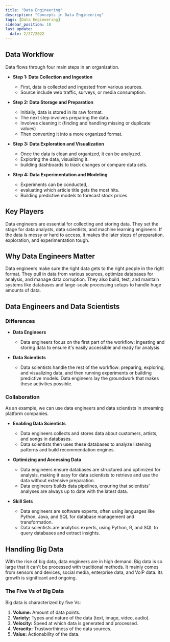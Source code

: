 ```yaml
---
title: "Data Engineering"
description: "Concepts in Data Engineering"
tags: [Data Engineering]
sidebar_position: 10
last_update:
  date: 2/27/2022
---
```



## Data Workflow

Data flows through four main steps in an organization.

- **Step 1: Data Collection and Ingestion**

    - First, data is collected and ingested from various sources.
    - Source include web traffic, surveys, or media consumption.

- **Step 2: Data Storage and Preparation**

    - Initially, data is stored in its raw format. 
    - The next step involves preparing the data.
    - Involves cleaning it (finding and handling missing or duplicate values) 
    - Then converting it into a more organized format.

- **Step 3: Data Exploration and Visualization**

    - Once the data is clean and organized, it can be analyzed. 
    - Exploring the data, visualizing it.
    - building dashboards to track changes or compare data sets.

- **Step 4: Data Experimentation and Modeling**

    - Experiments can be conducted,.
    - evaluating which article title gets the most hits.
    - Building predictive models to forecast stock prices.

## Key Players

Data engineers are essential for collecting and storing data. They set the stage for data analysts, data scientists, and machine learning engineers. If the data is messy or hard to access, it makes the later steps of preparation, exploration, and experimentation tough.

## Why Data Engineers Matter

Data engineers make sure the right data gets to the right people in the right format. They pull in data from various sources, optimize databases for analysis, and manage data corruption. They also build, test, and maintain systems like databases and large-scale processing setups to handle huge amounts of data.

## Data Engineers and Data Scientists 

### Differences 

- **Data Engineers**
    
    - Data engineers focus on the first part of the workflow: ingesting and storing data to ensure it's easily accessible and ready for analysis.

- **Data Scientists**
    
    - Data scientists handle the rest of the workflow: preparing, exploring, and visualizing data, and then running experiments or building predictive models. Data engineers lay the groundwork that makes these activities possible.

### Collaboration 

As an example, we can use data engineers and data scientists in streaming platform companies.

- **Enabling Data Scientists**

    - Data engineers collects and stores data about customers, artists, and songs in databases. 
    - Data scientists then uses these databases to analyze listening patterns and build recommendation engines.

- **Optimizing and Accessing Data**

    - Data engineers ensure databases are structured and optimized for analysis, making it easy for data scientists to retrieve and use the data without extensive preparation. 
    - Data engineers builds data pipelines, ensuring that scientists' analyses are always up to date with the latest data.

- **Skill Sets**

    - Data engineers are software experts, often using languages like Python, Java, and SQL for database management and transformation. 
    - Data scientists are analytics experts, using Python, R, and SQL to query databases and extract insights.



## Handling Big Data

With the rise of big data, data engineers are in high demand. Big data is so large that it can't be processed with traditional methods. It mainly comes from sensors and devices, social media, enterprise data, and VoIP data. Its growth is significant and ongoing.

### The Five Vs of Big Data

Big data is characterized by five Vs:

1. **Volume:** Amount of data points.
2. **Variety:** Types and nature of the data (text, image, video, audio).
3. **Velocity:** Speed at which data is generated and processed.
4. **Veracity:** Trustworthiness of the data sources.
5. **Value:** Actionability of the data.
